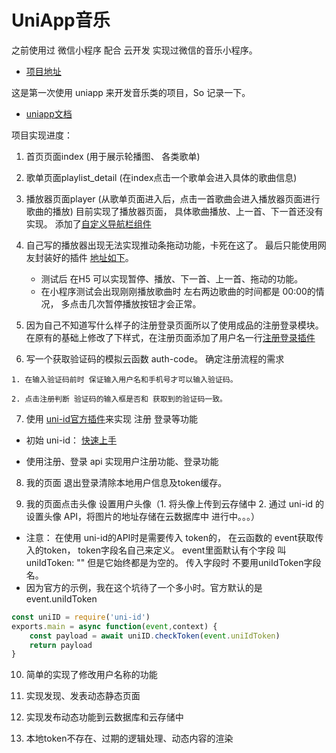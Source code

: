 # UniApp音乐

之前使用过 微信小程序 配合 云开发 实现过微信的音乐小程序。

- [项目地址](https://github.com/flingyp/wechatmusic) 


这是第一次使用 uniapp 来开发音乐类的项目，So 记录一下。

- [uniapp文档](https://uniapp.dcloud.io/)


项目实现进度： 

1. 首页页面index (用于展示轮播图、 各类歌单)

2. 歌单页面playlist_detail (在index点击一个歌单会进入具体的歌曲信息)

3. 播放器页面player (从歌单页面进入后，点击一首歌曲会进入播放器页面进行歌曲的播放)  目前实现了播放器页面， 具体歌曲播放、上一首、下一首还没有实现。 添加了[自定义导航栏组件](https://ext.dcloud.net.cn/plugin?id=974)

4. 自己写的播放器出现无法实现推动条拖动功能，卡死在这了。 最后只能使用网友封装好的插件 [地址如下](https://ext.dcloud.net.cn/plugin?id=238#detail)。 
   - 测试后 在H5 可以实现暂停、播放、下一首、上一首、拖动的功能。
   - 在小程序测试会出现刚刚播放歌曲时 左右两边歌曲的时间都是 00:00的情况， 多点击几次暂停播放按钮才会正常。

5. 因为自己不知道写什么样子的注册登录页面所以了使用成品的注册登录模块。在原有的基础上修改了下样式，在注册页面添加了用户名一行[注册登录插件](https://ext.dcloud.net.cn/plugin?id=96#detail)

6. 写一个获取验证码的模拟云函数 auth-code。 确定注册流程的需求
```
1. 在输入验证码前时 保证输入用户名和手机号才可以输入验证码。

2. 点击注册判断 验证码的输入框是否和 获取到的验证码一致。
```

7. 使用 [uni-id官方插件](https://uniapp.dcloud.io/uniCloud/uni-id)来实现 注册 登录等功能 

- 初始 uni-id： [快速上手](https://uniapp.dcloud.io/uniCloud/uni-id?id=%e5%bf%ab%e9%80%9f%e4%b8%8a%e6%89%8b)

- 使用注册、登录 api 实现用户注册功能、登录功能

8. 我的页面 退出登录清除本地用户信息及token缓存。 

9. 我的页面点击头像 设置用户头像（1. 将头像上传到云存储中 2. 通过 uni-id 的设置头像 API，将图片的地址存储在云数据库中 进行中。。。）
- 注意： 在使用 uni-id的API时是需要传入 token的， 在云函数的 event获取传入的token， token字段名自己来定义。 event里面默认有个字段 叫uniIdToken: "" 但是它始终都是为空的。 传入字段时 不要用uniIdToken字段名。
- 因为官方的示例，我在这个坑待了一个多小时。官方默认的是 event.uniIdToken

```js
const uniID = require('uni-id')
exports.main = async function(event,context) {
    const payload = await uniID.checkToken(event.uniIdToken)
    return payload
}
```

10. 简单的实现了修改用户名称的功能

11. 实现发现、发表动态静态页面

12. 实现发布动态功能到云数据库和云存储中

13. 本地token不存在、过期的逻辑处理、动态内容的渲染

